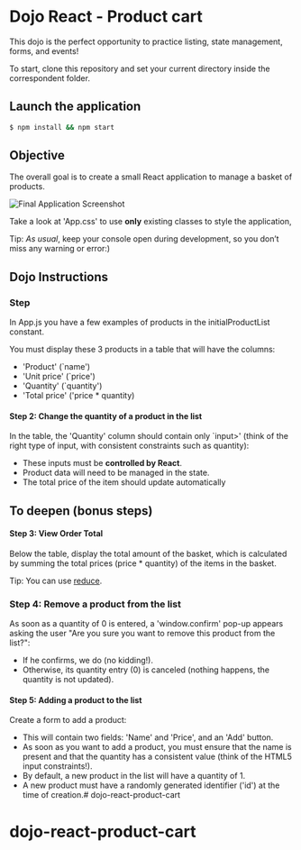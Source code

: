 # Dojo React - Product cart

This dojo is the perfect opportunity to practice listing, state management, forms, and events!

To start, clone this repository and set your current directory inside the correspondent folder.

## Launch the application

```sh
$ npm install && npm start
```

## Objective

The overall goal is to create a small React application to manage a basket of products.

![Final Application Screenshot](https://i.imgur.com/TRUaDKk.png)

Take a look at 'App.css' to use **only** existing classes to style the  application,

Tip: *As usual*, keep your console open during development, so you don’t miss any warning or error:)

## Dojo Instructions

### Step

In App.js you have a few examples of products in the initialProductList constant.

You must display these 3 products in a table that will have the columns:
- 'Product' (`name')
- 'Unit price' (`price')
- 'Quantity' (`quantity')
- 'Total price' ('price * quantity)

#### Step 2: Change the quantity of a product in the list

In the table, the 'Quantity' column should contain only `input>' (think of the right type of input, with consistent constraints such as quantity):
- These inputs must be **controlled by React**.
- Product data will need to be managed in the state.
- The total price of the item should update automatically

## To deepen (bonus steps)

#### Step 3: View Order Total

Below the table, display the total amount of the basket, which is calculated by summing the total prices (price * quantity) of the items in the basket.

Tip: You can use [reduce](https://developer.mozilla.org/en-US/docs/Web/JavaScript/Reference/Global_Objects/Array/reduce).

### Step 4: Remove a product from the list

As soon as a quantity of 0 is entered, a 'window.confirm' pop-up appears asking the user "Are you sure you want to remove this product from the list?":
- If he confirms, we do (no kidding!).
- Otherwise, its quantity entry (0) is canceled (nothing happens, the quantity is not updated).

#### Step 5: Adding a product to the list

Create a form to add a product:
- This will contain two fields: 'Name' and 'Price', and an 'Add' button.
- As soon as you want to add a product, you must ensure that the name is present and that the quantity has a consistent value (think of the HTML5 input constraints!).
- By default, a new product in the list will have a quantity of 1.
- A new product must have a randomly generated identifier ('id') at the time of creation.# dojo-react-product-cart
# dojo-react-product-cart
